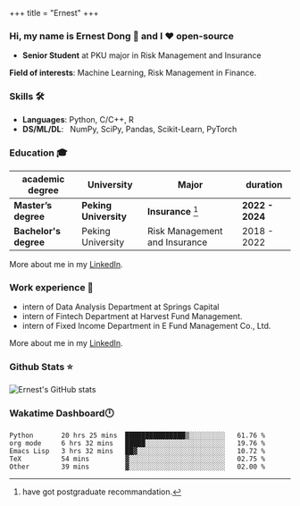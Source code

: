 +++
title = "Ernest"
+++

### Hi, my name is Ernest Dong 👋 and I ❤️ open-source

- **Senior Student** at PKU major in Risk Management and Insurance

**Field of interests**: Machine Learning, Risk Management in Finance.

### Skills 🛠️

- **Languages**:        Python, C/C++, R
- **DS/ML/DL**: &nbsp;  NumPy, SciPy, Pandas, Scikit-Learn, PyTorch

### Education 🎓

| academic degree       | University            | Major                         | duration        |
| --------------------- | --------------------- | ----------------------------- | --------------- |
| **Master’s degree**   | **Peking University** | **Insurance** [^1]            | **2022 - 2024** |
| **Bachelor's degree** | Peking University     | Risk Management and Insurance | 2018 - 2022     |

More about me in my [LinkedIn](https://www.linkedin.com/in/晨阳-董-918ab41b4/).

### Work experience 👔

- intern of Data Analysis Department at Springs Capital
- intern of Fintech Department at Harvest Fund Management.
- intern of Fixed Income Department in E Fund Management Co., Ltd.

More about me in my [LinkedIn](https://www.linkedin.com/in/晨阳-董-918ab41b4/).

### Github Stats ⭐

![Ernest's GitHub stats](https://github-readme-stats.vercel.app/api?username=ErnestDong&show_icons=true)

### Wakatime Dashboard🕛

<!--START_SECTION:waka-->
```text
Python       20 hrs 25 mins  ███████████████▒░░░░░░░░░   61.76 % 
org mode     6 hrs 32 mins   █████░░░░░░░░░░░░░░░░░░░░   19.76 % 
Emacs Lisp   3 hrs 32 mins   ██▓░░░░░░░░░░░░░░░░░░░░░░   10.72 % 
TeX          54 mins         ▓░░░░░░░░░░░░░░░░░░░░░░░░   02.75 % 
Other        39 mins         ▓░░░░░░░░░░░░░░░░░░░░░░░░   02.00 % 
```
<!--END_SECTION:waka-->

[^1]: have got postgraduate recommandation.
